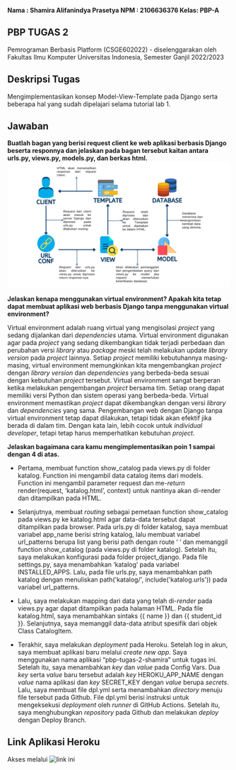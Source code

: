 __Nama : Shamira Alifanindya Prasetya
NPM  : 2106636376
Kelas: PBP-A__

## PBP TUGAS 2 ##
Pemrograman Berbasis Platform (CSGE602022) - diselenggarakan oleh Fakultas Ilmu Komputer Universitas Indonesia, Semester Ganjil 2022/2023

## Deskripsi Tugas
Mengimplementasikan konsep Model-View-Template pada Django serta beberapa hal yang sudah dipelajari selama tutorial lab 1.

## Jawaban
__Buatlah bagan yang berisi request client ke web aplikasi berbasis Django beserta responnya dan jelaskan pada bagan tersebut kaitan antara urls.py, views.py, models.py, dan berkas html.__
![](https://github.com/shamirrra/Tugas-2/blob/main/asset/Bagan%20Tugas%202%20Shamira.png)

__Jelaskan kenapa menggunakan virtual environment? Apakah kita tetap dapat membuat aplikasi web berbasis Django tanpa menggunakan virtual environment?__

Virtual environment adalah ruang virtual yang mengisolasi _project_ yang sedang dijalankan dari _dependencies_ utama. Virtual environment digunakan agar pada _project_ yang sedang dikembangkan tidak terjadi perbedaan dan perubahan versi _library_ atau _package_ meski telah melakukan update _library version_ pada _project_ lainnya. Setiap _project_ memiliki kebutuhannya masing-masing, virtual environment memungkinkan kita mengembangkan _project_ dengan _library version_ dan _dependencies_ yang berbeda-beda sesuai dengan kebutuhan _project_ tersebut. Virtual environment sangat berperan ketika melakukan pengembangan _project_ bersama tim. Setiap orang dapat memiliki versi Python dan sistem operasi yang berbeda-beda. Virtual environment memastikan _project_ dapat dikembangkan dengan versi _library_ dan _dependencies_ yang sama. Pengembangan web dengan Django tanpa virtual environment tetap dapat dilakukan, tetapi tidak akan efektif jika berada di dalam tim. Dengan kata lain, lebih cocok untuk _individual developer_, tetapi tetap harus memperhatikan kebutuhan _project_.

__Jelaskan bagaimana cara kamu mengimplementasikan poin 1 sampai dengan 4 di atas.__
* Pertama, membuat function show_catalog pada views.py di folder katalog. Function ini mengambil data catalog items dari models. Function ini mengambil parameter request dan me-_return_ render(request, ‘katalog.html’, context) untuk nantinya akan di-render dan ditampilkan pada HTML.

* Selanjutnya, membuat _routing_ sebagai pemetaan function show_catalog pada views.py ke katalog.html agar data-data tersebut dapat ditampilkan pada browser. Pada urls.py di folder katalog, saya membuat variabel app_name berisi string katalog, lalu membuat variabel url_patterns berupa list yang berisi path dengan route ‘ ‘ dan memanggil function show_catalog (pada views.py di folder katalog). Setelah itu, saya melakukan konfigurasi pada folder project_django. Pada file settings.py, saya menambahkan ‘katalog’ pada variabel INSTALLED_APPS. Lalu, pada file urls.py, saya menambahkan path katalog dengan menuliskan path('katalog/', include('katalog.urls')) pada variabel url_patterns.

* Lalu, saya melakukan mapping dari data yang telah di-_render_ pada views.py agar dapat ditampilkan pada halaman HTML. Pada file katalog.html, saya menambahkan sintaks {{ name }} dan {{ student_id }}. Selanjutnya, saya memanggil data-data atribut spesifik dari objek Class CatalogItem.

* Terakhir, saya melakukan _deployment_ pada Heroku. Setelah log in akun, saya membuat aplikasi baru melalui _create new app_. Saya menggunakan nama aplikasi “pbp-tugas-2-shamira” untuk tugas ini. Setelah itu, saya menambahkan _key_ dan _value_ pada Config Vars. Dua _key_ serta _value_ baru tersebut adalah _key_ HEROKU_APP_NAME dengan _value_ nama aplikasi dan _key_ SECRET_KEY dengan _value_ berupa _secrets_. Lalu, saya membuat file dpl.yml serta menambahkan _directory_ menuju file tersebut pada Github. File dpl.yml berisi instruksi untuk mengeksekusi _deployment_ oleh _runner_ di GitHub Actions. Setelah itu, saya menghubungkan _repository_ pada Github dan melakukan _deploy_ dengan Deploy Branch.

## Link Aplikasi Heroku
Akses melalui ![link ini](https://pbp-tugas-2-shamira.herokuapp.com/katalog/)
